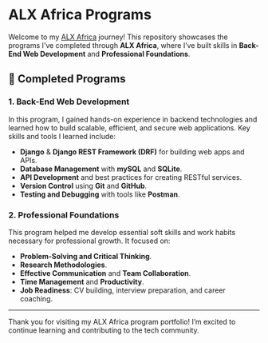 # ALX Africa Programs

Welcome to my [ALX Africa](https://www.alxafrica.com/) journey! This repository showcases the programs I’ve completed through **ALX Africa**, where I’ve built skills in **Back-End Web Development** and **Professional Foundations**.

## 🚀 Completed Programs

### 1. **Back-End Web Development**
In this program, I gained hands-on experience in backend technologies and learned how to build scalable, efficient, and secure web applications. Key skills and tools I learned include:
- **Django** & **Django REST Framework (DRF)** for building web apps and APIs.
- **Database Management** with **mySQL** and **SQLite**.
- **API Development** and best practices for creating RESTful services.
- **Version Control** using **Git** and **GitHub**.
- **Testing and Debugging** with tools like **Postman**.
  
### 2. **Professional Foundations**
This program helped me develop essential soft skills and work habits necessary for professional growth. It focused on:
- **Problem-Solving and Critical Thinking**.
- **Research Methodologies**.
- **Effective Communication** and **Team Collaboration**.
- **Time Management** and **Productivity**.
- **Job Readiness**: CV building, interview preparation, and career coaching.

---

Thank you for visiting my ALX Africa program portfolio! I’m excited to continue learning and contributing to the tech community.